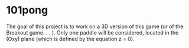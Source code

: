 # 101pong
The goal of this project is to work on a 3D version of this game (or of the Breakout game. . . ). Only one paddle will be considered, located in the (Oxy) plane (which is defined by the equation z = 0).
